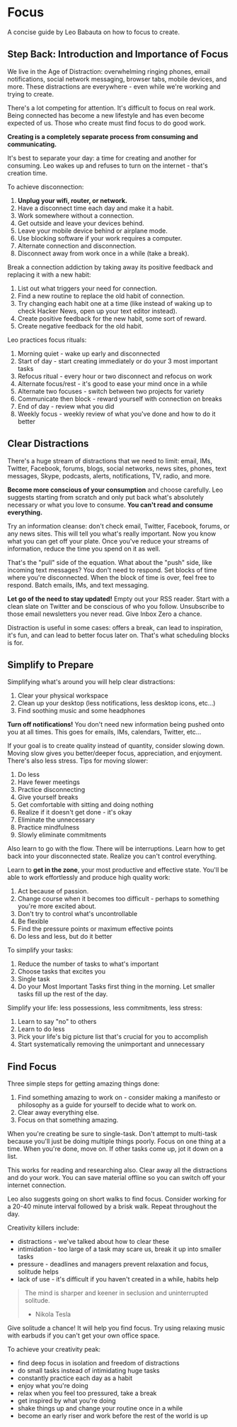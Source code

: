Focus
=====

A concise guide by Leo Babauta on how to focus to create.

## Step Back: Introduction and Importance of Focus

We live in the Age of Distraction: overwhelming ringing phones, email
notifications, social network messaging, browser tabs, mobile devices, and
more.  These distractions are everywhere - even while we're working and trying
to create.

There's a lot competing for attention.  It's difficult to focus on real work.
Being connected has become a new lifestyle and has even become expected of us.
Those who create must find focus to do good work.

**Creating is a completely separate process from consuming and communicating.**

It's best to separate your day: a time for creating and another for consuming.
Leo wakes up and refuses to turn on the internet - that's creation time.

To achieve disconnection:

1. **Unplug your wifi, router, or network.**
2. Have a disconnect time each day and make it a habit.
3. Work somewhere without a connection.
4. Get outside and leave your devices behind.
5. Leave your mobile device behind or airplane mode.
6. Use blocking software if your work requires a computer.
7. Alternate connection and disconnection.
8. Disconnect away from work once in a while (take a break).

Break a connection addiction by taking away its positive feedback and replacing
it with a new habit:

1. List out what triggers your need for connection.
2. Find a new routine to replace the old habit of connection.
3. Try changing each habit one at a time (like instead of waking up to check
   Hacker News, open up your text editor instead).
4. Create positive feedback for the new habit, some sort of reward.
5. Create negative feedback for the old habit.

Leo practices focus rituals:

1. Morning quiet - wake up early and disconnected
2. Start of day - start creating immediately or do your 3 most important tasks
3. Refocus ritual - every hour or two disconnect and refocus on work
4. Alternate focus/rest - it's good to ease your mind once in a while
5. Alternate two focuses - switch between two projects for variety
6. Communicate then block - reward yourself with connection on breaks
7. End of day - review what you did
8. Weekly focus - weekly review of what you've done and how to do it better

## Clear Distractions

There's a huge stream of distractions that we need to limit: email, IMs, Twitter,
Facebook, forums, blogs, social networks, news sites, phones, text messages,
Skype, podcasts, alerts, notifications, TV, radio, and more.

**Become more conscious of your consumption** and choose carefully.  Leo suggests
starting from scratch and only put back what's absolutely necessary or what you
love to consume.  **You can't read and consume everything.**

Try an information cleanse: don't check email, Twitter, Facebook, forums, or
any news sites.  This will tell you what's really important.  Now you know what
you can get off your plate.  Once you've reduce your streams of information,
reduce the time you spend on it as well.

That's the "pull" side of the equation.  What about the "push" side, like
incoming text messages?  You don't need to respond.  Set blocks of time where
you're disconnected.  When the block of time is over, feel free to respond.
Batch emails, IMs, and text messaging.

**Let go of the need to stay updated!**  Empty out your RSS reader.  Start with
a clean slate on Twitter and be conscious of who you follow.  Unsubscribe to those
email newsletters you never read.  Give Inbox Zero a chance.

Distraction is useful in some cases: offers a break, can lead to inspiration,
it's fun, and can lead to better focus later on.  That's what scheduling blocks
is for.

## Simplify to Prepare

Simplifying what's around you will help clear distractions:

1. Clear your physical workspace
2. Clean up your desktop (less notifications, less desktop icons, etc...)
3. Find soothing music and some headphones

**Turn off notifications!**  You don't need new information being pushed onto
you at all times.  This goes for emails, IMs, calendars, Twitter, etc...

If your goal is to create quality instead of quantity, consider slowing down.
Moving slow gives you better/deeper focus, appreciation, and enjoyment.  There's
also less stress.  Tips for moving slower:

1. Do less
2. Have fewer meetings
3. Practice disconnecting
4. Give yourself breaks
5. Get comfortable with sitting and doing nothing
6. Realize if it doesn't get done - it's okay
7. Eliminate the unnecessary
8. Practice mindfulness
9. Slowly eliminate commitments

Also learn to go with the flow.  There will be interruptions.  Learn how to get
back into your disconnected state.  Realize you can't control everything.

Learn to **get in the zone**, your most productive and effective state.  You'll
be able to work effortlessly and produce high quality work:

1. Act because of passion.
2. Change course when it becomes too difficult - perhaps to something you're more
   excited about.
3. Don't try to control what's uncontrollable
4. Be flexible
5. Find the pressure points or maximum effective points
6. Do less and less, but do it better

To simplify your tasks:

1. Reduce the number of tasks to what's important
2. Choose tasks that excites you
3. Single task
4. Do your Most Important Tasks first thing in the morning.  Let smaller tasks
   fill up the rest of the day.

Simplify your life: less possessions, less commitments, less stress:

1. Learn to say "no" to others
2. Learn to do less
3. Pick your life's big picture list that's crucial for you to accomplish
4. Start systematically removing the unimportant and unnecessary

## Find Focus

Three simple steps for getting amazing things done:

1. Find something amazing to work on - consider making a manifesto or philosophy
   as a guide for yourself to decide what to work on.
2. Clear away everything else.
3. Focus on that something amazing.

When you're creating be sure to single-task.  Don't attempt to multi-task because
you'll just be doing multiple things poorly.  Focus on one thing at a time.
When you're done, move on.  If other tasks come up, jot it down on a list.

This works for reading and researching also.  Clear away all the distractions
and do your work.  You can save material offline so you can switch off your
internet connection.

Leo also suggests going on short walks to find focus.  Consider working for a
20-40 minute interval followed by a brisk walk.  Repeat throughout the day.

Creativity killers include:

* distractions - we've talked about how to clear these
* intimidation - too large of a task may scare us, break it up into smaller tasks
* pressure - deadlines and managers prevent relaxation and focus, solitude helps
* lack of use - it's difficult if you haven't created in a while, habits help

> The mind is sharper and keener in seclusion and uninterrupted solitude.
> - Nikola Tesla

Give solitude a chance!  It will help you find focus.  Try using relaxing music
with earbuds if you can't get your own office space.

To achieve your creativity peak:

* find deep focus in isolation and freedom of distractions
* do small tasks instead of intimidating huge tasks
* constantly practice each day as a habit
* enjoy what you're doing
* relax when you feel too pressured, take a break
* get inspired by what you're doing
* shake things up and change your routine once in a while
* become an early riser and work before the rest of the world is up
